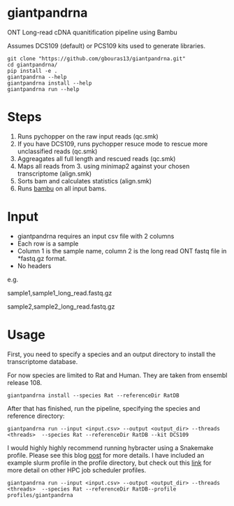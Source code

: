 # giantpandrna

ONT Long-read cDNA quanitification pipeline using Bambu

Assumes DCS109 (default) or PCS109 kits used to generate libraries.

```
git clone "https://github.com/gbouras13/giantpandrna.git"
cd giantpandrna/
pip install -e .
giantpandrna --help
giantpandrna install --help
giantpandrna run --help
```

Steps
========

1. Runs pychopper on the raw input reads (qc.smk)
2. If you have DCS109, runs pychopper resuce mode to rescue more unclassified reads (qc.smk)
3. Aggreagates all full length and rescued reads (qc.smk)
4. Maps all reads from 3. using minimap2 against your chosen transcriptome (align.smk)
5. Sorts bam and calculates statistics (align.smk)
6. Runs [bambu](https://github.com/GoekeLab/bambu) on all input bams.










Input
=======

* giantpandrna requires an input csv file with 2 columns
* Each row is a sample
* Column 1 is the sample name, column 2 is the long read ONT fastq file in  *fastq.gz format.
* No headers

e.g.


sample1,sample1_long_read.fastq.gz

sample2,sample2_long_read.fastq.gz


Usage
=======

First, you need to specify a species and an output directory to install the transcriptome database.

For now species are limited to Rat and Human. They are taken from ensembl release 108.

```
giantpandrna install --species Rat --referenceDir RatDB
```

After that has finished, run the pipeline, specifying the species and reference directory:

```
giantpandrna run --input <input.csv> --output <output_dir> --threads <threads>  --species Rat --referenceDir RatDB --kit DCS109
```

I would highly highly recommend running hybracter using a Snakemake profile. Please see this blog [post](https://fame.flinders.edu.au/blog/2021/08/02/snakemake-profiles-updated) for more details. I have included an example slurm profile in the profile directory, but check out this [link](https://github.com/Snakemake-Profiles) for more detail on other HPC job scheduler profiles. 

```
giantpandrna run --input <input.csv> --output <output_dir> --threads <threads>  --species Rat --referenceDir RatDB--profile profiles/giantpandrna
```